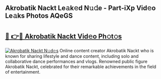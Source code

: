 ## Akrobatik Nackt Le𝚊k𝚎d N𝚞𝚍e - Part-iXp Vid𝚎o Le𝚊ks Photos AQeGS

# <h2><a href="http://fb6kfd.evod.top/?m=Akrobatik+Nackt">🔗 👉🔴 Akrobatik Nackt Vid𝚎o Ph𝚘t𝚘s</a></h2>

[![Akrobatik Nackt N𝚞d𝚎s](https://i.imgur.com/8V9OHl7.gif)](http://fb6kfd.evod.top/?m=Akrobatik+Nackt)
Online content creator Akrobatik Nackt who is known for sharing lifestyle and dance content, including solo and collaborative dance performances and vlogs. Renowned public figure Akrobatik Nackt, celebrated for their remarkable achievements in the field of entertainment. 

